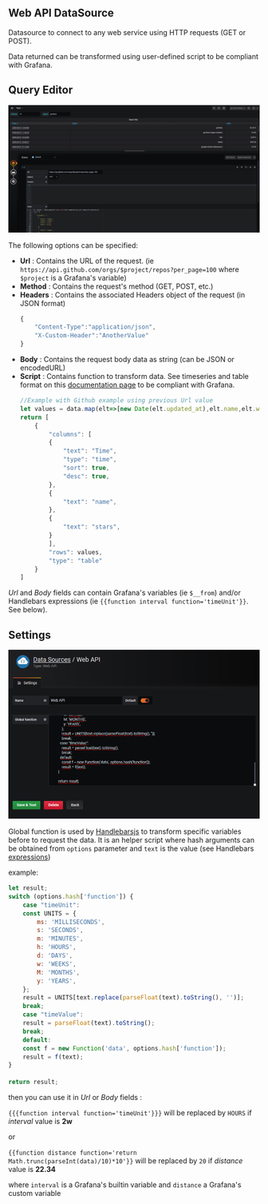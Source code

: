 ## Web API DataSource

Datasource to connect to any web service using HTTP requests (GET or POST).

Data returned can be transformed using user-defined script to be compliant with Grafana.


## Query Editor

![Settings](/img/query.png)

The following options can be specified:
- **Url** : Contains the URL of the request. (ie `https://api.github.com/orgs/$project/repos?per_page=100` where `$project` is a Grafana's variable)
- **Method** : Contains the request's method (GET, POST, etc.)
- **Headers** : Contains the associated Headers object of the request (in JSON format)
    ```javascript
    {
        "Content-Type":"application/json",
        "X-Custom-Header":"AnotherValue"
    }
    ```
- **Body** : Contains the request body data as string (can be JSON or encodedURL)
- **Script** : Contains function to transform data. See timeseries and table format on this [documentation page](https://grafana.com/docs/grafana/latest/plugins/developing/datasources/) to be compliant with Grafana.
    ```javascript
    //Example with Github example using previous Url value
    let values = data.map(elt=>[new Date(elt.updated_at),elt.name,elt.watchers])
    return [
        {
            "columns": [
            {
                "text": "Time",
                "type": "time",
                "sort": true,
                "desc": true,
            },
            {
                "text": "name",
            },
            {
                "text": "stars",
            }
            ],
            "rows": values,
            "type": "table"
        }
    ]
    ```
*Url* and *Body* fields can contain Grafana's variables (ie `$__from`) and/or Handlebars expressions (ie `{{function interval function='timeUnit'}}`. See below).

## Settings

![Settings](/img/conf.png)

Global function is used by [Handlebarsjs](https://handlebarsjs.com/) to transform specific variables before to request the data.
It is an helper script where hash arguments can be obtained from `options` parameter and `text` is the value (see Handlebars [expressions](https://handlebarsjs.com/guide/expressions.html#helpers-with-hash-arguments)) 

example:
```javascript
let result;
switch (options.hash['function']) {
    case "timeUnit":
    const UNITS = {
        ms: 'MILLISECONDS',
        s: 'SECONDS',
        m: 'MINUTES',
        h: 'HOURS',
        d: 'DAYS',
        w: 'WEEKS',
        M: 'MONTHS',
        y: 'YEARS',
    };
    result = UNITS[text.replace(parseFloat(text).toString(), '')];
    break;
    case "timeValue":
    result = parseFloat(text).toString();
    break;
    default:
    const f = new Function('data', options.hash['function']);
    result = f(text);
}

return result;
```
then you can use it in *Url* or *Body* fields :

`{{{function interval function='timeUnit'}}}` will be replaced by `HOURS` if *interval* value is **2w**

or

`{{function distance function='return Math.trunc(parseInt(data)/10)*10'}}` will be replaced by `20` if *distance* value is **22.34**

where `interval` is a Grafana's builtin variable and `distance` a Grafana's custom variable

